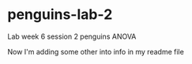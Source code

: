 # penguins-lab-2
Lab week 6 session 2 penguins ANOVA

Now I'm adding some other into info in my readme file
